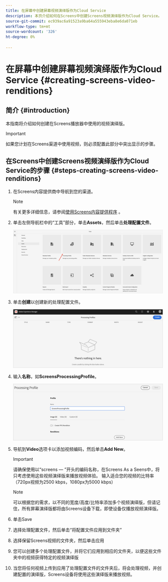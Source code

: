 ```yaml
---
title: 在屏幕中创建屏幕视频演绎版作为Cloud Service
description: 本页介绍如何在Screens中创建Screens视频演绎版作为Cloud Service。
source-git-commit: ec939ac6a91523a9ba64a555943eba8e6da071eb
workflow-type: tm+mt
source-wordcount: '326'
ht-degree: 0%

---
```



# 在屏幕中创建屏幕视频演绎版作为Cloud Service {#creating-screens-video-renditions}

## 简介 {#introduction}

本指南将介绍如何创建在Screens播放器中使用的视频演绎版。

>[!IMPORTANT]
>如果您计划在Screens渠道中使用视频，则必须配置此部分中突出显示的步骤。

## 在Screens中创建Screens视频演绎版作为Cloud Service的步骤 {#steps-creating-screens-video-renditions}

1. 在Screens内容提供商中导航到您的渠道。

   >[!NOTE]
   >有关更多详细信息，请参阅[使用Screens内容提供程序](https://experienceleague.adobe.com/docs/experience-manager-cloud-service/screens-as-cloud-service/configure-screens-cloud/using-screens-content-provider.html?lang=en#screens-content-provider) 。

1. 单击左侧导航栏中的“工具”部分，单击&#x200B;**Assets**，然后单击&#x200B;**处理配置文件**。

   ![](/help/screens-cloud/assets/configure/screens-cp-3.png)

1. 单击&#x200B;**创建**&#x200B;以创建新的处理配置文件。

   ![](/help/screens-cloud/assets/configure/screens-video-2.png)

1. 输入&#x200B;**名称**，如&#x200B;**ScreensProcessingProfile**。

   ![](/help/screens-cloud/assets/configure/screens-video-3.png)

1. 导航到&#x200B;**Video**&#x200B;选项卡以添加视频编码，然后单击&#x200B;**Add New**。


   >[!IMPORTANT]
   >请确保使用以“screens — ”开头的编码名称，在Screens As a Seens中，将只考虑使用这些视频演绎版来播放视频体验。 输入适合您的视频的比特率（720px视频为2500 kbps，1080px为5000 kbps）

   >[!NOTE]
   >可以根据您的需求，以不同的宽度/高度/比特率添加多个视频演绎版，但请记住，所有屏幕演绎版都将由Screens设备下载，即使设备仅播放视频演绎版。

1. 单击Save

1. 选择处理配置文件，然后单击“将配置文件应用到文件夹”

1. 选择保留Screens视频的文件夹，然后单击应用

1. 您可以创建多个处理配置文件，并将它们应用到相应的文件夹，以便这些文件夹中的视频获得特定的视频演绎版

1. 当您将任何视频上传到应用了处理配置文件的文件夹后，将会处理视频，并创建配置的演绎版，Screens设备将使用这些演绎版来播放视频。

